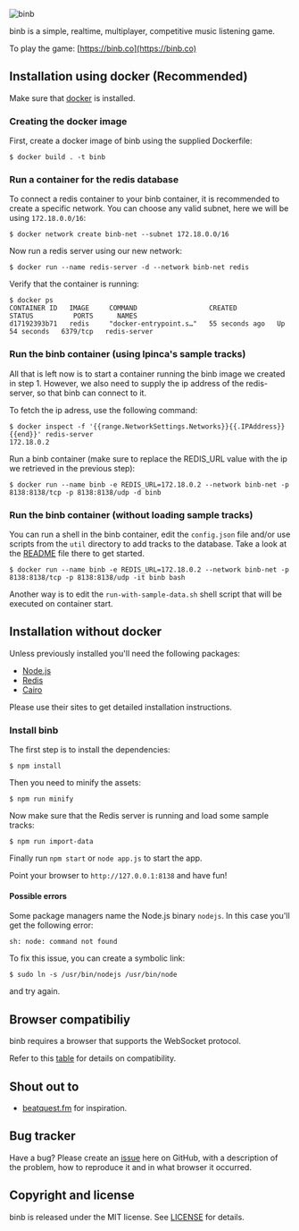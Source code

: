 ![binb](https://raw.githubusercontent.com/lpinca/binb/master/public/img/binb-logo.png)

binb is a simple, realtime, multiplayer, competitive music listening game.

To play the game: [https://binb.co](https://binb.co)

## Installation using docker (Recommended)

Make sure that [docker](https://docs.docker.com/engine/install/) is installed.

### Creating the docker image

First, create a docker image of binb using the supplied Dockerfile:
```console
$ docker build . -t binb
```

### Run a container for the redis database

To connect a redis container to your binb container, it is recommended to create a specific network.
You can choose any valid subnet, here we will be using `172.18.0.0/16`:

```console
$ docker network create binb-net --subnet 172.18.0.0/16
```

Now run a redis server using our new network:

```console
$ docker run --name redis-server -d --network binb-net redis
```

Verify that the container is running:

```console
$ docker ps
CONTAINER ID   IMAGE     COMMAND                  CREATED          STATUS          PORTS      NAMES
d17192393b71   redis     "docker-entrypoint.s…"   55 seconds ago   Up 54 seconds   6379/tcp   redis-server
```

### Run the binb container (using lpinca's sample tracks)

All that is left now is to start a container running the binb image we created in step 1.
However, we also need to supply the ip address of the redis-server, so that binb can connect to it.

To fetch the ip adress, use the following command:

```console
$ docker inspect -f '{{range.NetworkSettings.Networks}}{{.IPAddress}}{{end}}' redis-server
172.18.0.2
```

Run a binb container (make sure to replace the REDIS_URL value with the ip we retrieved in the previous step):

```console
$ docker run --name binb -e REDIS_URL=172.18.0.2 --network binb-net -p 8138:8138/tcp -p 8138:8138/udp -d binb
```

### Run the binb container (without loading sample tracks)

You can run a shell in the binb container, edit the `config.json` file and/or use scripts from the `util` directory to add tracks to the database.
Take a look at the [README](https://github.com/nnamua/binb/blob/master/util/README.md) file there to get started.

```console
$ docker run --name binb -e REDIS_URL=172.18.0.2 --network binb-net -p 8138:8138/tcp -p 8138:8138/udp -it binb bash
```

Another way is to edit the `run-with-sample-data.sh` shell script that will be executed on container start.

## Installation without docker

Unless previously installed you'll need the following packages:

- [Node.js](http://nodejs.org/)
- [Redis](http://redis.io/)
- [Cairo](http://cairographics.org/)

Please use their sites to get detailed installation instructions.

### Install binb

The first step is to install the dependencies:

```console
$ npm install
```

Then you need to minify the assets:

```console
$ npm run minify
```

Now make sure that the Redis server is running and load some sample tracks:

```console
$ npm run import-data
```

Finally run `npm start` or `node app.js` to start the app.

Point your browser to `http://127.0.0.1:8138` and have fun!

#### Possible errors

Some package managers name the Node.js binary `nodejs`. In this case you'll get
the following error:

```console
sh: node: command not found
```

To fix this issue, you can create a symbolic link:

```console
$ sudo ln -s /usr/bin/nodejs /usr/bin/node
```

and try again.

## Browser compatibiliy

binb requires a browser that supports the WebSocket protocol.

Refer to this [table](http://caniuse.com/websockets) for details on
compatibility.

## Shout out to

- [beatquest.fm](http://beatquest.fm) for inspiration.

## Bug tracker

Have a bug? Please create an [issue](https://github.com/lpinca/binb/issues) here
on GitHub, with a description of the problem, how to reproduce it and in what
browser it occurred.

## Copyright and license

binb is released under the MIT license. See [LICENSE](LICENSE) for details.
